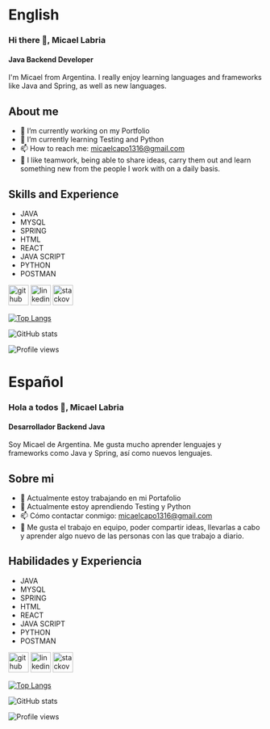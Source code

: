 # English
### Hi there 👋, Micael Labria
#### Java Backend Developer
I'm Micael from Argentina. I really enjoy learning languages and frameworks like Java and Spring, as well as new languages.

## About me
- 🔭 I’m currently working on my Portfolio 
- 🌱 I’m currently learning Testing and Python 
- 📫 How to reach me: micaelcapo1316@gmail.com 
- 🤝 I like teamwork, being able to share ideas, carry them out and learn something new from the people I work with on a daily basis.

## Skills and Experience

- JAVA 
- MYSQL 
- SPRING  
- HTML  
- REACT
- JAVA SCRIPT  
- PYTHON
- POSTMAN 

[<img src='https://cdn.jsdelivr.net/npm/simple-icons@3.0.1/icons/github.svg' alt='github' height='40'>](https://github.com/MicaLabEGG)  [<img src='https://cdn.jsdelivr.net/npm/simple-icons@3.0.1/icons/linkedin.svg' alt='linkedin' height='40'>](https://www.linkedin.com/in/micael-fabian-labria/)  [<img src='https://cdn.jsdelivr.net/npm/simple-icons@3.0.1/icons/stackoverflow.svg' alt='stackoverflow' height='40'>](https://stackoverflow.com/users/17818581)  

[![Top Langs](https://github-readme-stats.vercel.app/api/top-langs/?username=MicaLabEGG)](https://github.com/anuraghazra/github-readme-stats)

![GitHub stats](https://github-readme-stats.vercel.app/api?username=MicaLabEGG&show_icons=true)  

![Profile views](https://gpvc.arturio.dev/MicaLabEGG)  

# Español
### Hola a todos 👋, Micael Labria
#### Desarrollador Backend Java
Soy Micael de Argentina. Me gusta mucho aprender lenguajes y frameworks como Java y Spring, así como nuevos lenguajes.

## Sobre mi

- 🔭 Actualmente estoy trabajando en mi Portafolio
- 🌱 Actualmente estoy aprendiendo Testing y Python  
- 📫 Cómo contactar conmigo: micaelcapo1316@gmail.com 
- 🤝 Me gusta el trabajo en equipo, poder compartir ideas, llevarlas a cabo y aprender algo nuevo de las personas con las que trabajo a diario.

## Habilidades y Experiencia

- JAVA 
- MYSQL 
- SPRING  
- HTML  
- REACT
- JAVA SCRIPT  
- PYTHON
- POSTMAN 

[<img src='https://cdn.jsdelivr.net/npm/simple-icons@3.0.1/icons/github.svg' alt='github' height='40'>](https://github.com/MicaLabEGG)  [<img src='https://cdn.jsdelivr.net/npm/simple-icons@3.0.1/icons/linkedin.svg' alt='linkedin' height='40'>](https://www.linkedin.com/in/micael-fabian-labria/)  [<img src='https://cdn.jsdelivr.net/npm/simple-icons@3.0.1/icons/stackoverflow.svg' alt='stackoverflow' height='40'>](https://stackoverflow.com/users/17818581)  

[![Top Langs](https://github-readme-stats.vercel.app/api/top-langs/?username=MicaLabEGG)](https://github.com/anuraghazra/github-readme-stats)

![GitHub stats](https://github-readme-stats.vercel.app/api?username=MicaLabEGG&show_icons=true)  

![Profile views](https://gpvc.arturio.dev/MicaLabEGG)  
